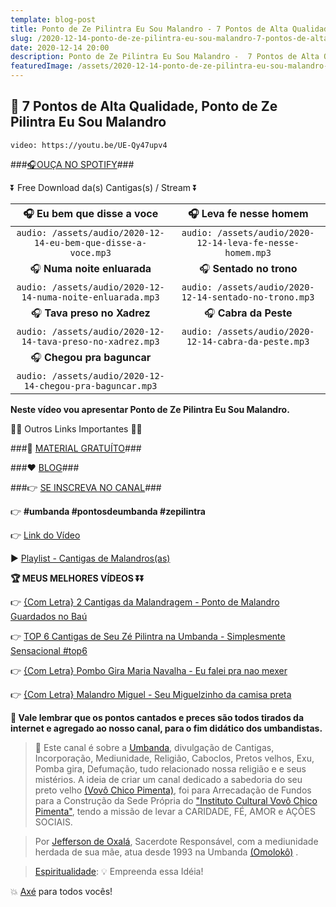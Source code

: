 ```yaml
---
template: blog-post
title: Ponto de Ze Pilintra Eu Sou Malandro - 7 Pontos de Alta Qualidade
slug: /2020-12-14-ponto-de-ze-pilintra-eu-sou-malandro-7-pontos-de-alta-qualidade
date: 2020-12-14 20:00
description: Ponto de Ze Pilintra Eu Sou Malandro -  7 Pontos de Alta Qualidade
featuredImage: /assets/2020-12-14-ponto-de-ze-pilintra-eu-sou-malandro-7-pontos-de-alta-qualidade.jpg
---
```

## **👊 7 Pontos de Alta Qualidade, Ponto de Ze Pilintra Eu Sou Malandro**

<!-- #1: Embed through web URL -->
`video: https://youtu.be/UE-Qy47upv4`

###<a href='https://vovochicopimenta.cyou/spotify' target="_blank">🎧OUÇA NO SPOTIFY</a>###

⏬ Free Download da(s) Cantigas(s) / Stream ⏬

|🎧 __Eu bem que disse a voce__|🎧 __Leva fe nesse homem__|
| :---: | :---: |
|`audio: /assets/audio/2020-12-14-eu-bem-que-disse-a-voce.mp3`|`audio: /assets/audio/2020-12-14-leva-fe-nesse-homem.mp3`|
|🎧 __Numa noite enluarada__|🎧 __Sentado no trono__|
|`audio: /assets/audio/2020-12-14-numa-noite-enluarada.mp3`|`audio: /assets/audio/2020-12-14-sentado-no-trono.mp3`|
|🎧 __Tava preso no Xadrez__|🎧 __Cabra da Peste__|
|`audio: /assets/audio/2020-12-14-tava-preso-no-xadrez.mp3`|`audio: /assets/audio/2020-12-14-cabra-da-peste.mp3`|
|🎧 __Chegou pra baguncar__||
|`audio: /assets/audio/2020-12-14-chegou-pra-baguncar.mp3`||

**Neste vídeo vou apresentar Ponto de Ze Pilintra Eu Sou Malandro.**

🔽🔽 Outros Links Importantes 🔽🔽

###🎁 <a href='https://linktr.ee/vovochicopimenta' target="_blank">MATERIAL GRATUÍTO</a>###

###❤ <a href='https://vovochicopimenta.cyou/blog'>BLOG</a>###

###👉 <a href='https://www.youtube.com/channel/UCQdWrQlNuy2CAWrsGGDs_Wg?sub_confirmation=1' target="_blank">SE INSCREVA NO CANAL</a>###

👉 **#umbanda #pontosdeumbanda #zepilintra**

👉 <a href='https://youtu.be/UE-Qy47upv4' target="_blank">Link do Vídeo</a>

▶ <a href='https://www.youtube.com/playlist?list=PL4hRMyhBiogOx_D2KGXWYBVv_P0Z3ucbF' target="_blank">Playlist - Cantigas de Malandros(as)</a>

**🏆 MEUS MELHORES VÍDEOS ⏬⏬**

👉 <a href='https://www.youtube.com/watch?v=d2ULJkuX4Ao' target="_blank">{Com Letra} 2 Cantigas da Malandragem - Ponto de Malandro Guardados no Baú</a>

👉 <a href='https://www.youtube.com/watch?v=f4laXXl56mA&t=46s' target="_blank">TOP 6 Cantigas de Seu Zé Pilintra na Umbanda - Simplesmente Sensacional #top6</a>

👉 <a href='https://www.youtube.com/watch?v=WIXm-dTqq_Y' target="_blank">{Com Letra} Pombo Gira Maria Navalha - Eu falei pra nao mexer</a>

👉 <a href='https://www.youtube.com/watch?v=9SA-96qEQhw&t=72s' target="_blank">{Com Letra} Malandro Miguel - Seu Miguelzinho da camisa preta</a>

**🔴 Vale lembrar que os pontos cantados e preces são todos tirados da internet e agregado ao nosso canal, para o fim didático dos umbandistas.**

>🙏 Este canal é sobre a <a href='https://pt.wikipedia.org/wiki/Umbanda' target="_blank">Umbanda</a>, divulgação de Cantigas, Incorporação, Mediunidade, Religião, Caboclos, Pretos velhos, Exu, Pomba gira, Defumação, tudo relacionado nossa religião e  e seus mistérios.
A ideia de criar um canal dedicado a sabedoria do seu preto velho <a href='https://vovochicopimenta.cyou'>(Vovô Chico Pimenta)</a>, foi para Arrecadação de Fundos para a Construção da Sede Própria do <a href='https://vovochicopimenta.cyou'>"Instituto Cultural Vovô Chico Pimenta"</a>, tendo a missão de levar a CARIDADE, FÉ, AMOR e AÇÕES SOCIAIS.

>Por <a href='https://www.youtube.com/channel/UCvjsa9RBIztSUkd1JioCjJQ?sub_confirmation=1' target="_blank">Jefferson de Oxalá</a>, Sacerdote Responsável, com a mediunidade herdada de sua mãe, atua desde 1993 na Umbanda <a href='https://pt.wikipedia.org/wiki/Omolok%C3%B4' target="_blank">(Omolokô)</a> .

><a href='https://pt.wikipedia.org/wiki/Espiritualidade' target="_blank">Espiritualidade</a>: 💡 Empreenda essa Idéia!

💥 <a href='https://pt.wikipedia.org/wiki/Ax%C3%A9' target="_blank">Axé</a> para todos vocês!